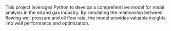 
This project leverages Python to develop a comprehensive model for nodal analysis in the oil and gas industry. By simulating the relationship between flowing well pressure and oil flow rate, the model provides valuable insights into well performance and optimization.
